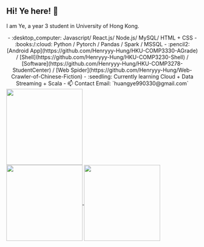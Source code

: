 ## Hi! Ye here! :wave:




<!--
![Ye's GitHub stats][<img>](https://github-readme-stats.vercel.app/api?username=yhuang1berta&show_icons=true&theme=transparent)

[![Top Langs](https://github-readme-stats.vercel.app/api/top-langs/?username=yhuang1berta&layout=compact)](https://github.com/yhuang1berta/github-readme-stats)

![Leetcode Stats](https://leetcard.jacoblin.cool/JacobLinCool)
-->


I am Ye, a year 3 student in University of Hong Kong.

<div display="grid" grid-template-columns= "repeat(2, 1fr)">

<div height=200 align="center" text-align="center">
  - :desktop_computer: Javascript/ React.js/ Node.js/ MySQL/ HTML + CSS
  - :books:/:cloud: Python / Pytorch / Pandas / Spark / MSSQL
  - :pencil2: [Android App](https://github.com/Henryyy-Hung/HKU-COMP3330-AGrade) / [Shell](https://github.com/Henryyy-Hung/HKU-COMP3230-Shell) / [Software](https://github.com/Henryyy-Hung/HKU-COMP3278-StudentCenter) / [Web Spider](https://github.com/Henryyy-Hung/Web-Crawler-of-Chinese-Fiction)
  - :seedling: Currently learning Cloud + Data Streaming + Scala
  - 📫 Contact Email: `huangye990330@gmail.com`
  <br>
</div>



<a href="https://github.com/yhuang1berta/github-readme-stats">
  <img height=200 align="center" src="https://leetcard.jacoblin.cool/yhuang1" />
</a>

</div>

<a href="https://github.com/yhuang1berta/github-readme-stats">
  <img height=200 align="center" src="https://github-readme-stats.vercel.app/api?username=yhuang1berta&hide_border=true&show_icons=true&theme=transparent" />
</a>
<a href="https://github.com/yhuang1berta/convoychat">
  <img height=200 align="center" src="https://github-readme-stats.vercel.app/api/top-langs?username=yhuang1berta&layout=compact&langs_count=8&card_width=320&theme=transparent&hide_border=true" />
</a>


